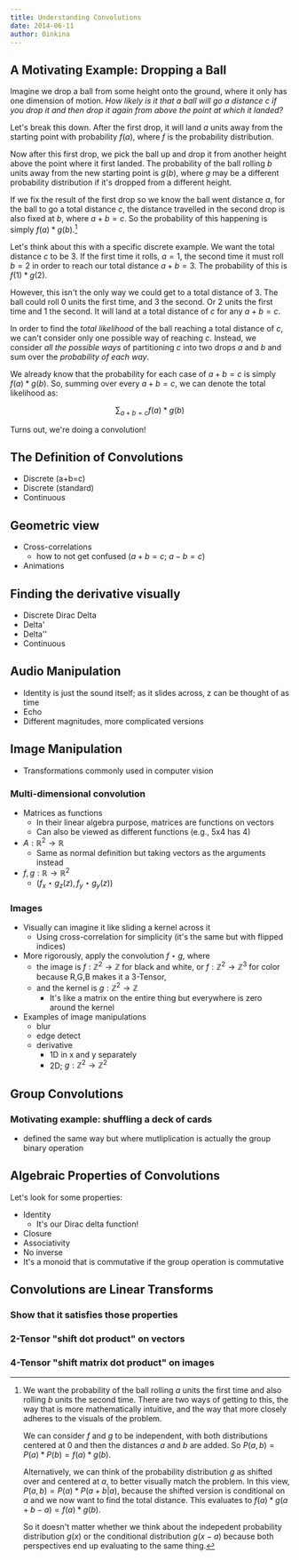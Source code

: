 ```yaml
---
title: Understanding Convolutions
date: 2014-06-11
author: Oinkina
---
```


A Motivating Example: Dropping a Ball
----

Imagine we drop a ball from some height onto the ground, where it only has one dimension of motion. *How likely is it that a ball will go a distance $c$ if you drop it and then drop it again from above the point at which it landed?*

Let's break this down. After the first drop, it will land $a$ units away from the starting point with probability $f(a)$, where $f$ is the probability distribution.

Now after this first drop, we pick the ball up and drop it from another height above the point where it first landed. The probability of the ball rolling $b$ units away from the new starting point is $g(b)$, where $g$ may be a different probability distribution if it's dropped from a different height.

<!--FIX THIS PARAGRAPH: fix the result -> probability doesn't sound right; conditioned on it being a ??-->

If we fix the result of the first drop so we know the ball went distance $a$, for the ball to go a total distance $c$, the distance travelled in the second drop is also fixed at $b$, where $a+b=c$. So the probability of this happening is simply $f(a)*g(b)$.[^expl]

[^expl]: 
    We want the probability of the ball rolling $a$ units the first time and also rolling $b$ units the second time. There are two ways of getting to this, the way that is more mathematically intuitive, and the way that more closely adheres to the visuals of the problem. 

    We can consider $f$ and $g$ to be independent, with both distributions centered at 0 and then the distances $a$ and $b$ are added. So $P(a,b) = P(a) * P(b) = f(a) * g(b)$. 

    Alternatively, we can think of the probability distribution $g$ as shifted over and centered at $a$, to better visually match the problem. In this view, $P(a,b) = P(a) * P(a+b \vert a)$, because the shifted version is conditional on $a$ and we now want to find the total distance. This evaluates to $f(a)*g(a+b-a)=f(a)*g(b)$.

    So it doesn't matter whether we think about the indepedent probability distribution $g(x)$ or the conditional distribution $g(x-a)$ because both perspectives end up evaluating to the same thing.

Let's think about this with a specific discrete example. We want the total distance $c$ to be 3. If the first time it rolls, $a=1$, the second time it must roll $b=2$ in order to reach our total distance $a+b=3$. The probability of this is $f(1)*g(2)$. 

However, this isn't the only way we could get to a total distance of 3. The ball could roll 0 units the first time, and 3 the second. Or 2 units the first time and 1 the second. It will land at a total distance of $c$ for any $a+b=c$. 

In order to find the *total likelihood* of the ball reaching a total distance of $c$, we can't consider only one possible way of reaching $c$. Instead, we consider *all the possible ways* of partitioning $c$ into two drops $a$ and $b$ and sum over the *probability of each way*. 

We already know that the probability for each case of $a+b=c$ is simply $f(a)*g(b)$. So, summing over every $a+b=c$, we can denote the total likelihood as:

$$\sum_{a+b=c} f(a)*g(b)$$

Turns out, we're doing a convolution!

The Definition of Convolutions
----
* Discrete (a+b=c)
* Discrete (standard)
* Continuous

Geometric view
-----
* Cross-correlations
    * how to not get confused ($a+b=c$; $a-b=c$)
* Animations

Finding the derivative visually
---
* Discrete Dirac Delta
* Delta'
* Delta''
* Continuous

Audio Manipulation
---
* Identity is just the sound itself; as it slides across, z can be thought of as time
* Echo
* Different magnitudes, more complicated versions

Image Manipulation 
----
* Transformations commonly used in computer vision

### Multi-dimensional convolution
* Matrices as functions
    * In their linear algebra purpose, matrices are functions on vectors
    * Can also be viewed as different functions (e.g., 5x4 has 4)
* $A: \mathbb{R}^2 \to \mathbb{R}$
    * Same as normal definition but taking vectors as the arguments instead
* $f,g: \mathbb{R} \to \mathbb{R}^2$ 
    * $(f_x \star g_z (z), f_y \star g_y(z))$

### Images
* Visually can imagine it like sliding a kernel across it 
    * Using cross-correlation for simplicity (it's the same but with flipped indices)
* More rigorously, apply the convolution $f \star g$, where 
    * the image is $f: \mathbb{Z}^2 \to \mathbb{Z}$ for black and white, or $f: \mathbb{Z}^2 \to \mathbb{Z}^3$ for color because R,G,B makes it a 3-Tensor, 
    * and the kernel is $g: \mathbb{Z}^2 \to \mathbb{Z}$
    	* It's like a matrix on the entire thing but everywhere is zero around the kernel
* Examples of image manipulations
    * blur 
    * edge detect
    * derivative
        * 1D in x and y separately
        * 2D; $g: \mathbb{Z}^2 \to \mathbb{Z}^2$

Group Convolutions
-----
### Motivating example: shuffling a deck of cards
* defined the same way but where mutliplication is actually the group binary operation

Algebraic Properties of Convolutions
-----
Let's look for some properties:

* Identity
	* It's our Dirac delta function!
* Closure
* Associativity
* No inverse
* It's a monoid that is commutative if the group operation is commutative 

Convolutions are Linear Transforms
------
### Show that it satisfies those properties
### 2-Tensor "shift dot product" on vectors
### 4-Tensor "shift matrix dot product" on images